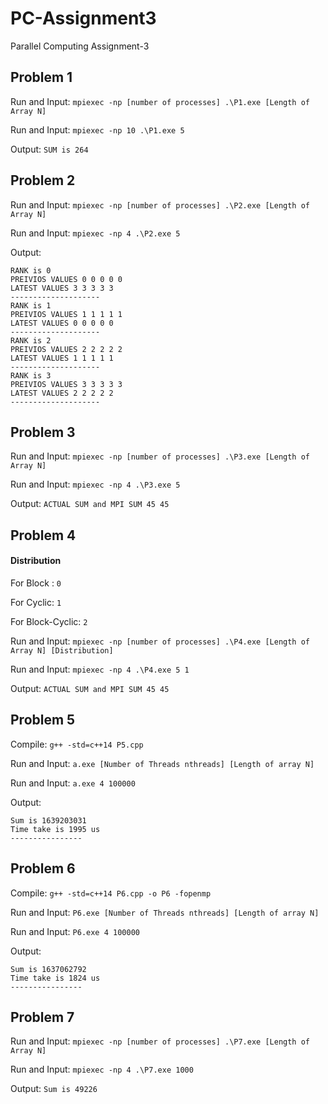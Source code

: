 # PC-Assignment3
Parallel Computing Assignment-3
## Problem 1
Run and Input: `mpiexec -np [number of processes] .\P1.exe [Length of Array N]`

Run and Input: `mpiexec -np 10 .\P1.exe 5`

Output: `SUM is 264`

## Problem 2
Run and Input: `mpiexec -np [number of processes] .\P2.exe [Length of Array N]`

Run and Input: `mpiexec -np 4 .\P2.exe 5`

Output: 
```
RANK is 0
PREIVIOS VALUES 0 0 0 0 0
LATEST VALUES 3 3 3 3 3
--------------------
RANK is 1
PREIVIOS VALUES 1 1 1 1 1
LATEST VALUES 0 0 0 0 0
--------------------
RANK is 2
PREIVIOS VALUES 2 2 2 2 2
LATEST VALUES 1 1 1 1 1
--------------------
RANK is 3
PREIVIOS VALUES 3 3 3 3 3
LATEST VALUES 2 2 2 2 2
--------------------
```
## Problem 3
Run and Input: `mpiexec -np [number of processes] .\P3.exe [Length of Array N]`

Run and Input: `mpiexec -np 4 .\P3.exe 5`

Output: `ACTUAL SUM and MPI SUM 45 45`

## Problem 4
#### Distribution
For Block : `0`

For Cyclic: `1`

For Block-Cyclic: `2`

Run and Input: `mpiexec -np [number of processes] .\P4.exe [Length of Array N] [Distribution]`

Run and Input: `mpiexec -np 4 .\P4.exe 5 1`

Output: `ACTUAL SUM and MPI SUM 45 45`

## Problem 5
Compile: `g++ -std=c++14 P5.cpp`

Run and Input: `a.exe [Number of Threads nthreads] [Length of array N]`

Run and Input: `a.exe 4 100000`

Output: 

```
Sum is 1639203031
Time take is 1995 us
----------------
```
## Problem 6
Compile: `g++ -std=c++14 P6.cpp -o P6 -fopenmp`

Run and Input: `P6.exe [Number of Threads nthreads] [Length of array N]`

Run and Input: `P6.exe 4 100000`

Output: 

```
Sum is 1637062792
Time take is 1824 us
----------------
```
## Problem 7
Run and Input: `mpiexec -np [number of processes] .\P7.exe [Length of Array N]`

Run and Input: `mpiexec -np 4 .\P7.exe 1000`

Output:  `Sum is 49226`

